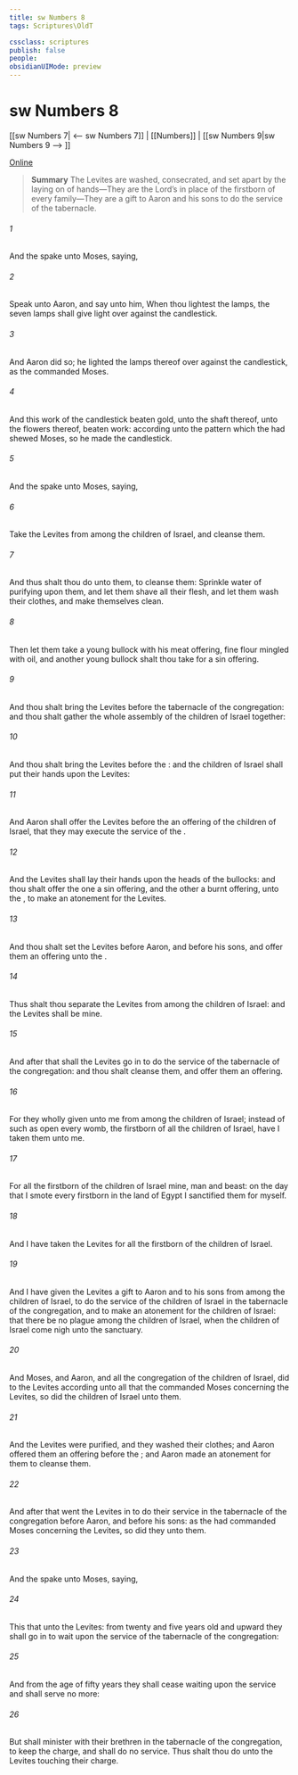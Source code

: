 ```yaml
---
title: sw Numbers 8
tags: Scriptures\OldT

cssclass: scriptures
publish: false
people:
obsidianUIMode: preview
---
```


# sw Numbers 8
[[sw Numbers 7| <-- sw Numbers 7]] | [[Numbers]] | [[sw Numbers 9|sw Numbers 9 --> ]]

[Online](https://churchofjesuschrist.org/study/scriptures/ot/num/8?lang=eng)

> __Summary__
The Levites are washed, consecrated, and set apart by the laying on of hands—They are the Lord’s in place of the firstborn of every family—They are a gift to Aaron and his sons to do the service of the tabernacle.

###### 1 
And the  spake unto Moses, saying,

###### 2 
Speak unto Aaron, and say unto him, When thou lightest the lamps, the seven lamps shall give light over against the candlestick.

###### 3 
And Aaron did so; he lighted the lamps thereof over against the candlestick, as the  commanded Moses.

###### 4 
And this work of the candlestick  beaten gold, unto the shaft thereof, unto the flowers thereof,  beaten work: according unto the pattern which the  had shewed Moses, so he made the candlestick.

###### 5 
And the  spake unto Moses, saying,

###### 6 
Take the Levites from among the children of Israel, and cleanse them.

###### 7 
And thus shalt thou do unto them, to cleanse them: Sprinkle water of purifying upon them, and let them shave all their flesh, and let them wash their clothes, and  make themselves clean.

###### 8 
Then let them take a young bullock with his meat offering,  fine flour mingled with oil, and another young bullock shalt thou take for a sin offering.

###### 9 
And thou shalt bring the Levites before the tabernacle of the congregation: and thou shalt gather the whole assembly of the children of Israel together:

###### 10 
And thou shalt bring the Levites before the : and the children of Israel shall put their hands upon the Levites:

###### 11 
And Aaron shall offer the Levites before the   an offering of the children of Israel, that they may execute the service of the .

###### 12 
And the Levites shall lay their hands upon the heads of the bullocks: and thou shalt offer the one  a sin offering, and the other  a burnt offering, unto the , to make an atonement for the Levites.

###### 13 
And thou shalt set the Levites before Aaron, and before his sons, and offer them  an offering unto the .

###### 14 
Thus shalt thou separate the Levites from among the children of Israel: and the Levites shall be mine.

###### 15 
And after that shall the Levites go in to do the service of the tabernacle of the congregation: and thou shalt cleanse them, and offer them  an offering.

###### 16 
For they  wholly given unto me from among the children of Israel; instead of such as open every womb,  the firstborn of all the children of Israel, have I taken them unto me.

###### 17 
For all the firstborn of the children of Israel  mine,  man and beast: on the day that I smote every firstborn in the land of Egypt I sanctified them for myself.

###### 18 
And I have taken the Levites for all the firstborn of the children of Israel.

###### 19 
And I have given the Levites  a gift to Aaron and to his sons from among the children of Israel, to do the service of the children of Israel in the tabernacle of the congregation, and to make an atonement for the children of Israel: that there be no plague among the children of Israel, when the children of Israel come nigh unto the sanctuary.

###### 20 
And Moses, and Aaron, and all the congregation of the children of Israel, did to the Levites according unto all that the  commanded Moses concerning the Levites, so did the children of Israel unto them.

###### 21 
And the Levites were purified, and they washed their clothes; and Aaron offered them  an offering before the ; and Aaron made an atonement for them to cleanse them.

###### 22 
And after that went the Levites in to do their service in the tabernacle of the congregation before Aaron, and before his sons: as the  had commanded Moses concerning the Levites, so did they unto them.

###### 23 
And the  spake unto Moses, saying,

###### 24 
This  that  unto the Levites: from twenty and five years old and upward they shall go in to wait upon the service of the tabernacle of the congregation:

###### 25 
And from the age of fifty years they shall cease waiting upon the service  and shall serve no more:

###### 26 
But shall minister with their brethren in the tabernacle of the congregation, to keep the charge, and shall do no service. Thus shalt thou do unto the Levites touching their charge.

